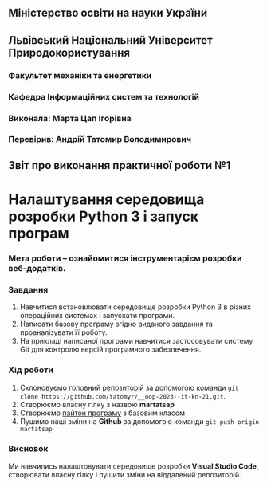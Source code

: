 ## Міністерство освіти на науки України
## Львівський Національний Університет Природокористування
### Факультет механіки та енергетики
### Кафедра Інформаційних систем та технологій
### Виконала: Марта Цап Ігорівна
### Перевірив: Андрій Татомир Володимирович

## Звіт про виконання практичної роботи №1 
# Налаштування середовища розробки Python 3 і запуск програм

### Мета роботи – ознайомитися інструментарієм розробки веб-додатків.

### Завдання
1. Навчитися встановлювати середовище розробки Python 3 в різних операційних системах і запускати програми.
2. Написати базову програму згідно виданого завдання та проаналізувати її роботу.
3. На прикладі написаної програми навчитися застосовувати систему Git для контролю версій програмного забезпечення.

### Хід роботи
1. Склоновуємо головний [репозиторій](https://github.com/tatomyr/__oop-2023--it-kn-21) за допомогою команди `git clone https://github.com/tatomyr/__oop-2023--it-kn-21.git`.
2. Створюємо власну гілку з назвою **martatsap**
3. Створюємо [пайтон програму](./lab1.py) з базовим класом
4. Пушимо наші зміни на **Github** за допомогою команди `git push origin martatsap`


### Висновок
Ми навчились налаштовувати середовище розробки **Visual Studio Code**, створювати власну гілку і пушити зміни на віддалений репозиторій. 